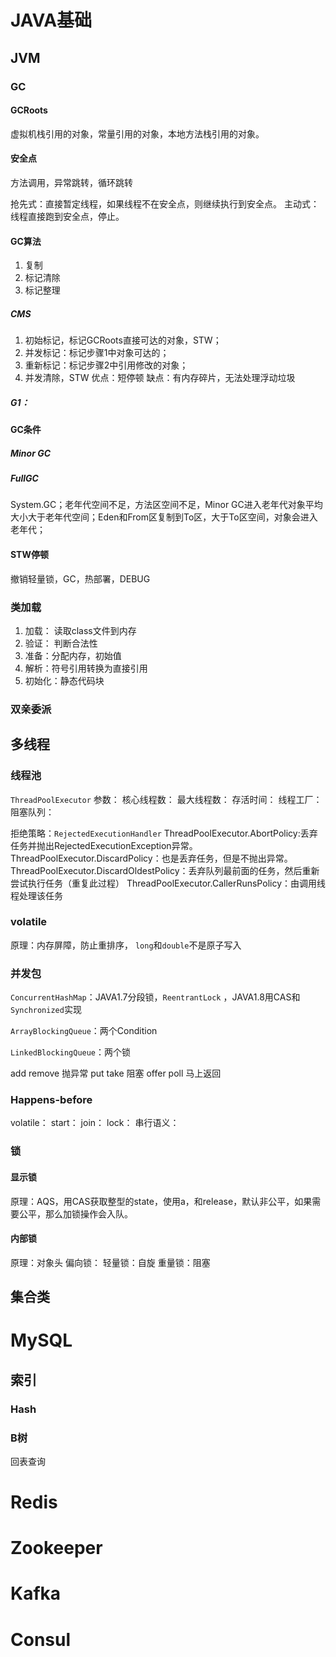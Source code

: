 # JAVA基础

## JVM

### GC

#### GCRoots
虚拟机栈引用的对象，常量引用的对象，本地方法栈引用的对象。

#### 安全点
方法调用，异常跳转，循环跳转

抢先式：直接暂定线程，如果线程不在安全点，则继续执行到安全点。
主动式：线程直接跑到安全点，停止。

#### GC算法
1. 复制
2. 标记清除
3. 标记整理

##### CMS
1. 初始标记，标记GCRoots直接可达的对象，STW；
2. 并发标记：标记步骤1中对象可达的；
3. 重新标记：标记步骤2中引用修改的对象；
4. 并发清除，STW
优点：短停顿
缺点：有内存碎片，无法处理浮动垃圾

##### G1：

#### GC条件

##### Minor GC

##### FullGC
System.GC；老年代空间不足，方法区空间不足，Minor GC进入老年代对象平均大小大于老年代空间；Eden和From区复制到To区，大于To区空间，对象会进入老年代；

#### STW停顿
撤销轻量锁，GC，热部署，DEBUG

### 类加载

1. 加载： 读取class文件到内存
2. 验证： 判断合法性
3. 准备：分配内存，初始值
4. 解析：符号引用转换为直接引用
5. 初始化：静态代码块

### 双亲委派

## 多线程

### 线程池
`ThreadPoolExecutor`
参数：
	核心线程数：
	最大线程数：
	存活时间：
	线程工厂：
	阻塞队列：

拒绝策略：`RejectedExecutionHandler`
ThreadPoolExecutor.AbortPolicy:丢弃任务并抛出RejectedExecutionException异常。 
ThreadPoolExecutor.DiscardPolicy：也是丢弃任务，但是不抛出异常。 
ThreadPoolExecutor.DiscardOldestPolicy：丢弃队列最前面的任务，然后重新尝试执行任务（重复此过程）
ThreadPoolExecutor.CallerRunsPolicy：由调用线程处理该任务 

### volatile
原理：内存屏障，防止重排序，
`long`和`double`不是原子写入

### 并发包
`ConcurrentHashMap`：JAVA1.7分段锁，`ReentrantLock` ，JAVA1.8用CAS和`Synchronized`实现

`ArrayBlockingQueue`：两个Condition

`LinkedBlockingQueue`：两个锁

add remove 抛异常
put take 阻塞
offer poll 马上返回

### Happens-before

volatile：
start：
join：
lock：
串行语义：


### 锁
#### 显示锁
原理：AQS，用CAS获取整型的state，使用a，和release，默认非公平，如果需要公平，那么加锁操作会入队。


#### 内部锁
原理：对象头
偏向锁：
轻量锁：自旋
重量锁：阻塞

## 集合类



# MySQL

## 索引
### Hash

### B树
回表查询

# Redis

# Zookeeper

# Kafka

# Consul
